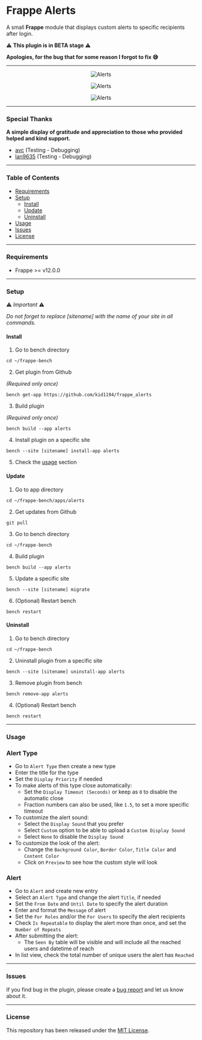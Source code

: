 # Frappe Alerts

A small **Frappe** module that displays custom alerts to specific recipients after login.

⚠️ **This plugin is in BETA stage** ⚠️

**Apologies, for the bug that for some reason I forgot to fix 😅**

---

<p align="center">
    <img src="https://github.com/kid1194/frappe_alerts/blob/main/images/notice-alert-mobile.png?raw=true" alt="Alerts"/>
</p>
<p align="center">
    <img src="https://github.com/kid1194/frappe_alerts/blob/main/images/warning-alert-mobile.png?raw=true" alt="Alerts"/>
</p>
<p align="center">
    <img src="https://github.com/kid1194/frappe_alerts/blob/main/images/urgent-alert-mobile.png?raw=true" alt="Alerts"/>
</p>

---

### Special Thanks 
**A simple display of gratitude and appreciation to those who provided helped and kind support.**
- [avc](https://github.com/git-avc) (Testing - Debugging)
- [lan9635](https://github.com/lan9635) (Testing - Debugging)

---

### Table of Contents
- [Requirements](#requirements)
- [Setup](#setup)
  - [Install](#install)
  - [Update](#update)
  - [Uninstall](#uninstall)
- [Usage](#usage)
- [Issues](#issues)
- [License](#license)

---

### Requirements
- Frappe >= v12.0.0

---

### Setup

⚠️ *Important* ⚠️

*Do not forget to replace [sitename] with the name of your site in all commands.*

#### Install
1. Go to bench directory

```
cd ~/frappe-bench
```

2. Get plugin from Github

*(Required only once)*

```
bench get-app https://github.com/kid1194/frappe_alerts
```

3. Build plugin

*(Required only once)*

```
bench build --app alerts
```

4. Install plugin on a specific site

```
bench --site [sitename] install-app alerts
```

5. Check the [usage](#usage) section

#### Update
1. Go to app directory

```
cd ~/frappe-bench/apps/alerts
```

2. Get updates from Github

```
git pull
```

3. Go to bench directory

```
cd ~/frappe-bench
```

4. Build plugin

```
bench build --app alerts
```

5. Update a specific site

```
bench --site [sitename] migrate
```

6. (Optional) Restart bench

```
bench restart
```

#### Uninstall
1. Go to bench directory

```
cd ~/frappe-bench
```

2. Uninstall plugin from a specific site

```
bench --site [sitename] uninstall-app alerts
```

3. Remove plugin from bench

```
bench remove-app alerts
```

4. (Optional) Restart bench

```
bench restart
```

---

### Usage
### Alert Type
- Go to `Alert Type` then create a new type
- Enter the title for the type
- Set the `Display Priority` if needed
- To make alerts of this type close automatically:
  - Set the `Display Timeout (Seconds)` or keep as `0` to disable the automatic close
  - Fraction numbers can also be used, like `1.5`, to set a more specific timeout
- To customize the alert sound:
  - Select the `Display Sound` that you prefer
  - Select `Custom` option to be able to upload a `Custom Display Sound`
  - Select `None` to disable the `Display Sound`
- To customize the look of the alert:
  - Change the `Background Color`, `Border Color`, `Title Color` and `Content Color`
  - Click on `Preview` to see how the custom style will look

### Alert
- Go to `Alert` and create new entry
- Select an `Alert Type` and change the alert `Title`, if needed
- Set the `From Date` and `Until Date` to specify the alert duration
- Enter and format the `Message` of alert
- Set the `For Roles` and/or the `For Users` to specify the alert recipients
- Check `Is Repeatable` to display the alert more than once, and set the `Number of Repeats`
- After submitting the alert:
  - The `Seen By` table will be visible and  will include all the reached users and datetime of reach
- In list view, check the total number of unique users the alert has `Reached`

---

### Issues
If you find bug in the plugin, please create a [bug report](https://github.com/kid1194/frappe_alerts/issues/new?assignees=kid1194&labels=bug&template=bug_report.md&title=%5BBUG%5D) and let us know about it.

---

### License
This repository has been released under the [MIT License](https://github.com/kid1194/frappe_alerts/blob/main/LICENSE).
